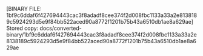 [BINARY FILE: 1bf9c6ddaf6f427694443cac3f8adadf8cee374f2d008fbc1133a33a2e8138189c5924293d5e9f84bb522aced90a8772f1201b75b43a6510db1ae8a629ae]
Stored copy: docs/converted-binary/1bf9c6ddaf6f427694443cac3f8adadf8cee374f2d008fbc1133a33a2e8138189c5924293d5e9f84bb522aced90a8772f1201b75b43a6510db1ae8a629ae
